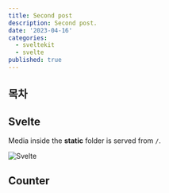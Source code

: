 ```yaml
---
title: Second post
description: Second post.
date: '2023-04-16'
categories:
  - sveltekit
  - svelte
published: true
---
```


<script lang="ts">
  import Counter from '$lib/component/counter.svelte'
</script>

## 목차

## Svelte

Media inside the **static** folder is served from `/`.

![Svelte](/favicon.png)

## Counter

<Counter />
